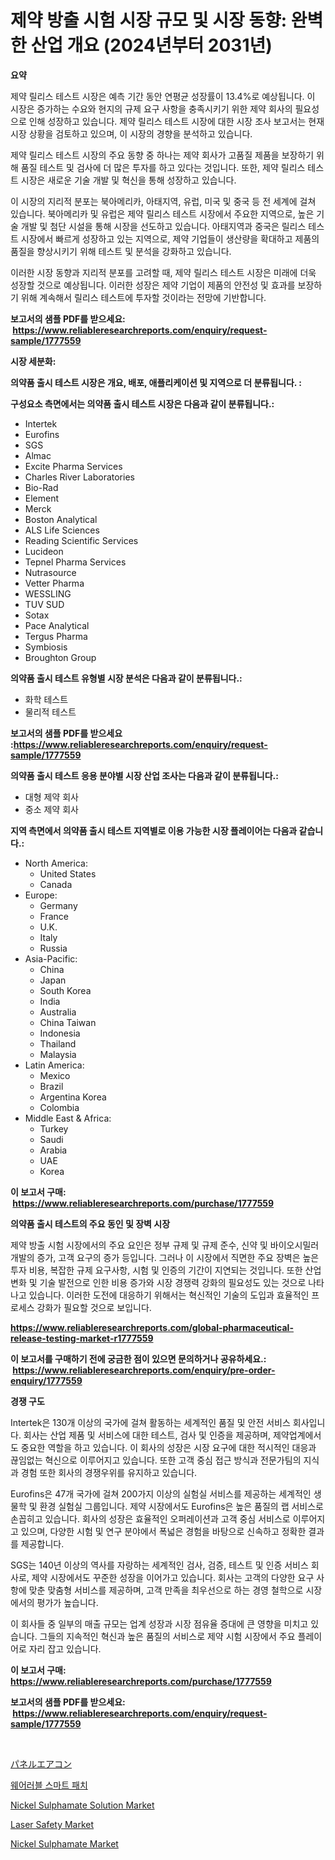 <p><h1>제약 방출 시험 시장 규모 및 시장 동향: 완벽한 산업 개요 (2024년부터 2031년)</h1></p><p><strong>요약</strong></p>
<p><p>제약 릴리스 테스트 시장은 예측 기간 동안 연평균 성장률이 13.4%로 예상됩니다. 이 시장은 증가하는 수요와 현지의 규제 요구 사항을 충족시키기 위한 제약 회사의 필요성으로 인해 성장하고 있습니다. 제약 릴리스 테스트 시장에 대한 시장 조사 보고서는 현재 시장 상황을 검토하고 있으며, 이 시장의 경향을 분석하고 있습니다. </p><p>제약 릴리스 테스트 시장의 주요 동향 중 하나는 제약 회사가 고품질 제품을 보장하기 위해 품질 테스트 및 검사에 더 많은 투자를 하고 있다는 것입니다. 또한, 제약 릴리스 테스트 시장은 새로운 기술 개발 및 혁신을 통해 성장하고 있습니다. </p><p>이 시장의 지리적 분포는 북아메리카, 아태지역, 유럽, 미국 및 중국 등 전 세계에 걸쳐 있습니다. 북아메리카 및 유럽은 제약 릴리스 테스트 시장에서 주요한 지역으로, 높은 기술 개발 및 첨단 시설을 통해 시장을 선도하고 있습니다. 아태지역과 중국은 릴리스 테스트 시장에서 빠르게 성장하고 있는 지역으로, 제약 기업들이 생산량을 확대하고 제품의 품질을 향상시키기 위해 테스트 및 분석을 강화하고 있습니다. </p><p>이러한 시장 동향과 지리적 분포를 고려할 때, 제약 릴리스 테스트 시장은 미래에 더욱 성장할 것으로 예상됩니다. 이러한 성장은 제약 기업이 제품의 안전성 및 효과를 보장하기 위해 계속해서 릴리스 테스트에 투자할 것이라는 전망에 기반합니다.</p></p>
<p><strong>보고서의 샘플 PDF를 받으세요: &nbsp;<a href="https://www.reliableresearchreports.com/enquiry/request-sample/1777559">https://www.reliableresearchreports.com/enquiry/request-sample/1777559</a></strong></p>
<p><strong>시장 세분화:</strong></p>
<p><strong> 의약품 출시 테스트 시장은 개요, 배포, 애플리케이션 및 지역으로 더 분류됩니다. :</strong></p>
<p><strong>구성요소 측면에서는 의약품 출시 테스트 시장은 다음과 같이 분류됩니다.:</strong></p>
<p><ul><li>Intertek</li><li>Eurofins</li><li>SGS</li><li>Almac</li><li>Excite Pharma Services</li><li>Charles River Laboratories</li><li>Bio-Rad</li><li>Element</li><li>Merck</li><li>Boston Analytical</li><li>ALS Life Sciences</li><li>Reading Scientific Services</li><li>Lucideon</li><li>Tepnel Pharma Services</li><li>Nutrasource</li><li>Vetter Pharma</li><li>WESSLING</li><li>TUV SUD</li><li>Sotax</li><li>Pace Analytical</li><li>Tergus Pharma</li><li>Symbiosis</li><li>Broughton Group</li></ul></p>
<p><strong> 의약품 출시 테스트 유형별 시장 분석은 다음과 같이 분류됩니다.:</strong></p>
<p><ul><li>화학 테스트</li><li>물리적 테스트</li></ul></p>
<p><strong>보고서의 샘플 PDF를 받으세요 :<a href="https://www.reliableresearchreports.com/enquiry/request-sample/1777559">https://www.reliableresearchreports.com/enquiry/request-sample/1777559</a></strong></p>
<p><strong> 의약품 출시 테스트 응용 분야별 시장 산업 조사는 다음과 같이 분류됩니다.:</strong></p>
<p><ul><li>대형 제약 회사</li><li>중소 제약 회사</li></ul></p>
<p><strong>지역 측면에서 의약품 출시 테스트 지역별로 이용 가능한 시장 플레이어는 다음과 같습니다.:</strong></p>
<p><ul>
    <li>
        North America:
        <ul>
            <li>United States</li>
            <li>Canada</li>
        </ul>
    </li>
    <li>
        Europe:
        <ul>
            <li>Germany</li>
            <li>France</li>
            <li>U.K.</li>
            <li>Italy</li>
            <li>Russia</li>
        </ul>
    </li>
    <li>
        Asia-Pacific:
        <ul>
            <li>China</li>
            <li>Japan</li>
            <li>South Korea</li>
            <li>India</li>
            <li>Australia</li>
            <li>China Taiwan</li>
            <li>Indonesia</li>
            <li>Thailand</li>
            <li>Malaysia</li>
        </ul>
    </li>
    <li>
        Latin America:
        <ul>
            <li>Mexico</li>
            <li>Brazil</li>
            <li>Argentina Korea</li>
            <li>Colombia</li>
        </ul>
    </li>
    <li>
        Middle East & Africa:
        <ul>
            <li>Turkey</li>
            <li>Saudi</li>
            <li>Arabia</li>
            <li>UAE</li>
            <li>Korea</li>
        </ul>
    </li>
    </ul></p>
<p><strong>이 보고서 구매: &nbsp;<a href="https://www.reliableresearchreports.com/purchase/1777559">https://www.reliableresearchreports.com/purchase/1777559</a></strong></p>
<p><strong>의약품 출시 테스트의 주요 동인 및 장벽 시장</strong></p>
<p><p>제약 방출 시험 시장에서의 주요 요인은 정부 규제 및 규제 준수, 신약 및 바이오시밀러 개발의 증가, 고객 요구의 증가 등입니다. 그러나 이 시장에서 직면한 주요 장벽은 높은 투자 비용, 복잡한 규제 요구사항, 시험 및 인증의 기간이 지연되는 것입니다. 또한 산업 변화 및 기술 발전으로 인한 비용 증가와 시장 경쟁력 강화의 필요성도 있는 것으로 나타나고 있습니다. 이러한 도전에 대응하기 위해서는 혁신적인 기술의 도입과 효율적인 프로세스 강화가 필요할 것으로 보입니다.</p></p>
<p><strong><a href="https://www.reliableresearchreports.com/global-pharmaceutical-release-testing-market-r1777559">https://www.reliableresearchreports.com/global-pharmaceutical-release-testing-market-r1777559</a></strong></p>
<p><strong>이 보고서를 구매하기 전에 궁금한 점이 있으면 문의하거나 공유하세요.: &nbsp;<a href="https://www.reliableresearchreports.com/enquiry/pre-order-enquiry/1777559">https://www.reliableresearchreports.com/enquiry/pre-order-enquiry/1777559</a></strong></p>
<p><strong>경쟁 구도</strong></p>
<p><p>Intertek은 130개 이상의 국가에 걸쳐 활동하는 세계적인 품질 및 안전 서비스 회사입니다. 회사는 산업 제품 및 서비스에 대한 테스트, 검사 및 인증을 제공하며, 제약업계에서도 중요한 역할을 하고 있습니다. 이 회사의 성장은 시장 요구에 대한 적시적인 대응과 끊임없는 혁신으로 이루어지고 있습니다. 또한 고객 중심 접근 방식과 전문가팀의 지식과 경험 또한 회사의 경쟁우위를 유지하고 있습니다.</p><p>Eurofins은 47개 국가에 걸쳐 200가지 이상의 실험실 서비스를 제공하는 세계적인 생물학 및 환경 실험실 그룹입니다. 제약 시장에서도 Eurofins은 높은 품질의 랩 서비스로 손꼽히고 있습니다. 회사의 성장은 효율적인 오퍼레이션과 고객 중심 서비스로 이루어지고 있으며, 다양한 시험 및 연구 분야에서 폭넓은 경험을 바탕으로 신속하고 정확한 결과를 제공합니다.</p><p>SGS는 140년 이상의 역사를 자랑하는 세계적인 검사, 검증, 테스트 및 인증 서비스 회사로, 제약 시장에서도 꾸준한 성장을 이어가고 있습니다. 회사는 고객의 다양한 요구 사항에 맞춘 맞춤형 서비스를 제공하며, 고객 만족을 최우선으로 하는 경영 철학으로 시장에서의 평가가 높습니다.</p><p>이 회사들 중 일부의 매출 규모는 업계 성장과 시장 점유율 증대에 큰 영향을 미치고 있습니다. 그들의 지속적인 혁신과 높은 품질의 서비스로 제약 시험 시장에서 주요 플레이어로 자리 잡고 있습니다.</p></p>
<p><strong>이 보고서 구매: &nbsp; <a href="https://www.reliableresearchreports.com/purchase/1777559">https://www.reliableresearchreports.com/purchase/1777559</a></strong></p>
<p><strong>보고서의 샘플 PDF를 받으세요: &nbsp;<a href="https://www.reliableresearchreports.com/enquiry/request-sample/1777559">https://www.reliableresearchreports.com/enquiry/request-sample/1777559</a></strong><strong></strong></p>
<p>&nbsp;</p>
<p><p><a href="https://github.com/LeanneBruen2023/Market-Research-Report-List-1/blob/main/338916028619.md">パネルエアコン</a></p><p><a href="https://github.com/vs10l4sfg5c/Market-Research-Report-List-1/blob/main/306829526166.md">웨어러블 스마트 패치</a></p><p><a href="https://issuu.com/reportprime-2/docs/nickel-sulphamate-solution-market-size-2030.pptx">Nickel Sulphamate Solution Market</a></p><p><a href="https://github.com/bmorecock/Market-Research-Report-List-2/blob/main/laser-safety-market.md">Laser Safety Market</a></p><p><a href="https://issuu.com/reportprime-2/docs/nickel-sulphamate-market-size-2030.pptx">Nickel Sulphamate Market</a></p></p>